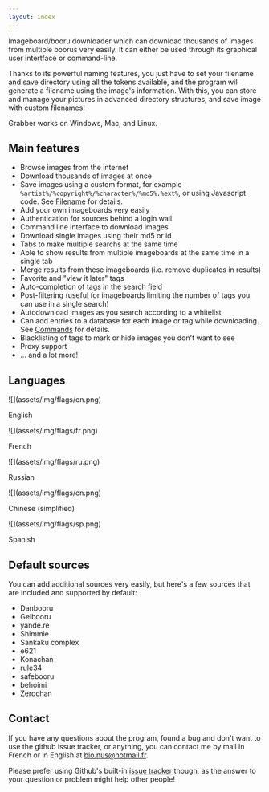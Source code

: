 ```yaml
---
layout: index
---
```



Imageboard/booru downloader which can download thousands of images from multiple boorus very easily. It can either be used through its graphical user intertface or command-line.

Thanks to its powerful naming features, you just have to set your filename and save directory using all the tokens available, and the program will generate a filename using the image's information. With this, you can store and manage your pictures in advanced directory structures, and save image with custom filenames!

Grabber works on Windows, Mac, and Linux.



## Main features

* Browse images from the internet
* Download thousands of images at once
* Save images using a custom format, for example `%artist%/%copyright%/%character%/%md5%.%ext%`, or using Javascript code. See [Filename](https://github.com/Bionus/imgbrd-grabber/wiki/Commands) for details.
* Add your own imageboards very easily
* Authentication for sources behind a login wall
* Command line interface to download images
* Download single images using their md5 or id
* Tabs to make multiple searchs at the same time
* Able to show results from multiple imageboards at the same time in a single tab
* Merge results from these imageboards (i.e. remove duplicates in results)
* Favorite and "view it later" tags
* Auto-completion of tags in the search field
* Post-filtering (useful for imageboards limiting the number of tags you can use in a single search)
* Autodownload images as you search according to a whitelist
* Can add entries to a database for each image or tag while downloading. See [Commands](https://github.com/Bionus/imgbrd-grabber/wiki/Commands) for details.
* Blacklisting of tags to mark or hide images you don't want to see
* Proxy support
* ... and a lot more!



## Languages

<div class="flags" markdown="1">
<div class="flag" markdown="1">
![](assets/img/flags/en.png)

English
</div>

<div class="flag" markdown="1">
![](assets/img/flags/fr.png)

French
</div>

<div class="flag" markdown="1">
![](assets/img/flags/ru.png)

Russian
</div>

<div class="flag" markdown="1">
![](assets/img/flags/cn.png)

Chinese (simplified)
</div>

<div class="flag" markdown="1">
![](assets/img/flags/sp.png)

Spanish
</div>
</div>



## Default sources

You can add additional sources very easily, but here's a few sources that are included and supported by default:
* Danbooru
* Gelbooru
* yande.re
* Shimmie
* Sankaku complex
* e621
* Konachan
* rule34
* safebooru
* behoimi
* Zerochan



## Contact

If you have any questions about the program, found a bug and don't want to use the github issue tracker, or anything, you can contact me by mail in French or in English at [bio.nus@hotmail.fr](mailto:bio.nus@hotmail.fr).

Please prefer using Github's built-in [issue tracker](https://github.com/Bionus/imgbrd-grabber/issues) though, as the answer to your question or problem might help other people!